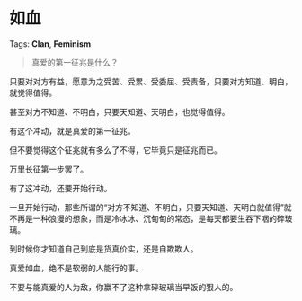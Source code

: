 # 如血

Tags: **Clan**, **Feminism**

> 真爱的第一征兆是什么？



只要对对方有益，愿意为之受苦、受累、受委屈、受责备，只要对方知道、明白，就觉得值得。

甚至对方不知道、不明白，只要天知道、天明白，也觉得值得。

有这个冲动，就是真爱的第一征兆。

  


但不要觉得这个征兆就有多么了不得，它毕竟只是征兆而已。

万里长征第一步罢了。

有了这冲动，还要开始行动。

一旦开始行动，那些所谓的“对方不知道、不明白，只要天知道、天明白就值得”就不再是一种浪漫的想象，而是冷冰冰、沉甸甸的常态，是每天都要生吞下咽的碎玻璃。

到时候你才知道自己到底是货真价实，还是自欺欺人。

真爱如血，绝不是软弱的人能行的事。

不要与能真爱的人为敌，你赢不了这种拿碎玻璃当早饭的狠人的。



